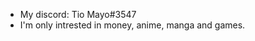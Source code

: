 - My discord: Tio Mayo#3547
- I'm only intrested in money, anime, manga and games.

<!---
PedroTheKnorek/PedroTheKnorek is a ✨ special ✨ repository because its `README.md` (this file) appears on your GitHub profile.
You can click the Preview link to take a look at your changes.
--->
